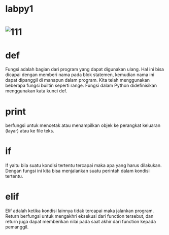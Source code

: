 # labpy1
# ![111](https://user-images.githubusercontent.com/46926166/52682898-a192ae80-2f73-11e9-8342-67de7d8de42f.png)
# def
Fungsi adalah bagian dari program yang dapat digunakan ulang. Hal ini bisa dicapai dengan memberi nama pada blok statemen, kemudian nama ini dapat dipanggil di manapun dalam program. Kita telah menggunakan beberapa fungsi builtin seperti range. Fungsi dalam Python didefinisikan menggunakan kata kunci def.
# print
berfungsi untuk mencetak atau menampilkan objek ke perangkat keluaran (layar) atau ke file teks.
# if
If yaitu bila suatu kondisi tertentu tercapai maka apa yang harus dilakukan. Dengan fungsi ini kita bisa menjalankan suatu perintah dalam kondisi tertentu.
# elif
Elif adalah ketika kondisi lainnya tidak tercapai maka jalankan program. Return berfungsi untuk mengakhri eksekusi dari function tersebut, dan return juga dapat memberikan nilai pada saat akhir dari function kepada pemanggil.
